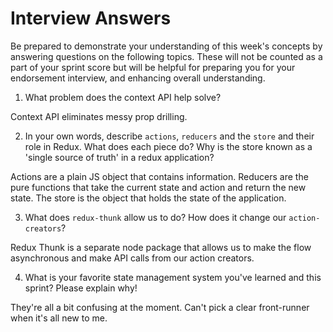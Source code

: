 # Interview Answers
Be prepared to demonstrate your understanding of this week's concepts by answering questions on the following topics. These will not be counted as a part of your sprint score but will be helpful for preparing you for your endorsement interview, and enhancing overall understanding.

1. What problem does the context API help solve?

Context API eliminates messy prop drilling.

2. In your own words, describe `actions`, `reducers` and the `store` and their role in Redux. What does each piece do? Why is the store known as a 'single source of truth' in a redux application?

Actions are a plain JS object that contains information. Reducers are the pure functions that take the current state and action and return the new state. The store is the object that holds the state of the application. 

3. What does `redux-thunk` allow us to do? How does it change our `action-creators`?

Redux Thunk is a separate node package that allows us to make the flow asynchronous and make API calls from our action creators.

4. What is your favorite state management system you've learned and this sprint? Please explain why!

They're all a bit confusing at the moment. Can't pick a clear front-runner when it's all new to me.